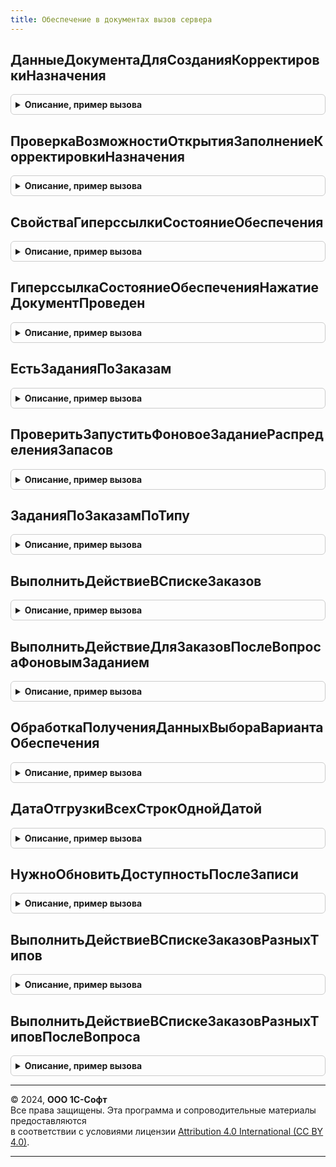 ```yaml
---
title: Обеспечение в документах вызов сервера
---
```



## ДанныеДокументаДляСозданияКорректировкиНазначения
<details style="margin: 1em 0; padding: 0.5em; border: 1px solid #ccc; border-radius: 6px;">

<summary style="font-weight: bold; cursor: pointer;">Описание, пример вызова</summary>

```bsl

// Параметры:
//  Ссылка - ЛюбаяСсылка - Ссылка на заказ, в который встроены команды создания корректировки назначения
//  ДополнительныеПараметры - Структура - Струкура с полями:
//  * ИдентификаторВХранилище - Строка - Уникальный идентификатор, чтобы поместить товары документа в хранилище
//  * ЭтоСнятиеРезерва - Булево - Истина, если данные нужно получить для операции снятия резерва, Ложь, если для операции резервирования
//  Возвращаемое значение:
//   Структура - Данные документа, необходмые для выполнения команды создания корректировки назначения
Функция ДанныеДокументаДляСозданияКорректировкиНазначения(Ссылка, ДополнительныеПараметры) Экспорт
```

Пример вызова
```bsl
Результат = ОбеспечениеВДокументахВызовСервера.ДанныеДокументаДляСозданияКорректировкиНазначения(Ссылка, ДополнительныеПараметры) 
```
</details>

## ПроверкаВозможностиОткрытияЗаполнениеКорректировкиНазначения
<details style="margin: 1em 0; padding: 0.5em; border: 1px solid #ccc; border-radius: 6px;">

<summary style="font-weight: bold; cursor: pointer;">Описание, пример вызова</summary>

```bsl

// Используется для проверки возможности открытия обработки заполнения корректировки назначения.
// Параметры:
//  ЭтоРезервирование - Булево - Истина, если нужно открыть обработку для резервирования, ложь, если для снятия резерва.
//  Ссылка - ОпределяемыйТип.ОжидаемаяОтгрузка - ссылка на заказ, в который встроены команды обособленного резервироваия и снятия резерва.
// Возвращаемое значение:
//  Структура - структура с полями:
//   * НазначениеДокумента - СправочникСсылка.Назначения - назначение заказа.
//   * ЕстьТоварыКОбособленномуОбеспечению - Булево - Истина, если по заказу есть товары к обособленному обеспечению.
//   * ЕстьТоварыКСтороннемуОбособленномуОбеспечению - Булево - Истина, если есть товары к обособленному обеспечению используемому заказом, но не связанному с заказом.
//   * ЕстьТоварыКСнятиюРезерва - Булево - Истина, если по заказу есть товары к снятию обособления.
//   * ЕстьТоварыКСтороннемуСнятиюРезерва - Булево - Истина, если есть товары к снтятию обособления по назначению используемому заказом, но не связанному с заказом.
Функция ПроверкаВозможностиОткрытияЗаполнениеКорректировкиНазначения(ЭтоРезервирование, Ссылка) Экспорт
```

Пример вызова
```bsl
Результат = ОбеспечениеВДокументахВызовСервера.ПроверкаВозможностиОткрытияЗаполнениеКорректировкиНазначения(ЭтоРезервирование, Ссылка) 
```
</details>

## СвойстваГиперссылкиСостояниеОбеспечения
<details style="margin: 1em 0; padding: 0.5em; border: 1px solid #ccc; border-radius: 6px;">

<summary style="font-weight: bold; cursor: pointer;">Описание, пример вызова</summary>

```bsl

// Свойства для формирования надписи состояния обеспечения в форме заказа.
//
// Параметры:
//  Модифицированность - Булево - признак, что заказ модифицирован в форме.
//  Ссылка - ЛюбаяСсылка - ссылка на заказ.
//  ГотовКОбеспечению - Булево - признак, что документ имеет надлежащий статус, чтобы считаться обеспечиваемым.
//  ПроблемаЗапускаЗадания - Булево - Истина, если в результате запросов определено, что есть проблемы с запуском распределения запаосв.
//
// Возвращаемое значение:
//  Структура - структура с полями:
//   * Заголовок - Строка - текст отображаемый в заголовке гиперссылки.
//   * ИмяСтраницы - Строка - имя страницы формы заказа на которой нужная гиперссылка.
//   * ИмяГиперссылки - Строка - имя элемента формы отображаемой гиперссылки.
//
Функция СвойстваГиперссылкиСостояниеОбеспечения(Модифицированность, Ссылка, ГотовКОбеспечению, ПроблемаЗапускаЗадания = Ложь) Экспорт
```

Пример вызова
```bsl
Результат = ОбеспечениеВДокументахВызовСервера.СвойстваГиперссылкиСостояниеОбеспечения(Модифицированность, Ссылка, ГотовКОбеспечению, ПроблемаЗапускаЗадания);
```
</details>

## ГиперссылкаСостояниеОбеспеченияНажатиеДокументПроведен
<details style="margin: 1em 0; padding: 0.5em; border: 1px solid #ccc; border-radius: 6px;">

<summary style="font-weight: bold; cursor: pointer;">Описание, пример вызова</summary>

```bsl

// В форме заказа проверяет что документ проведен.
//
// Параметры:
//  Ссылка - ЛюбаяСсылка - ссылка на заказ.
//
// Возвращаемое значение:
//  Булево - Истина, если документ проведен, Ложь - в противном случае
//
Функция ГиперссылкаСостояниеОбеспеченияНажатиеДокументПроведен(Ссылка) Экспорт
```

Пример вызова
```bsl
Результат = ОбеспечениеВДокументахВызовСервера.ГиперссылкаСостояниеОбеспеченияНажатиеДокументПроведен(Ссылка) 
```
</details>

## ЕстьЗаданияПоЗаказам
<details style="margin: 1em 0; padding: 0.5em; border: 1px solid #ccc; border-radius: 6px;">

<summary style="font-weight: bold; cursor: pointer;">Описание, пример вызова</summary>

```bsl

// Проверяет наличие заданий к распределению запасов по заказам.
//
// Параметры:
//  Заказы - Массив из ЛюбаяСсылка - массив заказов.
//
// Возвращаемое значение:
//  Булево - Истина, если есть задания, Ложь -  в противном случае
//
Функция ЕстьЗаданияПоЗаказам(Заказы) Экспорт
```

Пример вызова
```bsl
Результат = ОбеспечениеВДокументахВызовСервера.ЕстьЗаданияПоЗаказам(Заказы) 
```
</details>

## ПроверитьЗапуститьФоновоеЗаданиеРаспределенияЗапасов
<details style="margin: 1em 0; padding: 0.5em; border: 1px solid #ccc; border-radius: 6px;">

<summary style="font-weight: bold; cursor: pointer;">Описание, пример вызова</summary>

```bsl

// Если не запущено фоновое задание распределения запасов то запускает его.
Процедура ПроверитьЗапуститьФоновоеЗаданиеРаспределенияЗапасов() Экспорт
```

Пример вызова
```bsl
ОбеспечениеВДокументахВызовСервера.ПроверитьЗапуститьФоновоеЗаданиеРаспределенияЗапасов() 
```
</details>

## ЗаданияПоЗаказамПоТипу
<details style="margin: 1em 0; padding: 0.5em; border: 1px solid #ccc; border-radius: 6px;">

<summary style="font-weight: bold; cursor: pointer;">Описание, пример вызова</summary>

```bsl

// Проверяет наличие заданий к распределению запасов хотя бы по одному заказу определенного типа документа.
//
// Параметры:
//  ПолныеИменаДокументов - Строка - полные имена документов отображаемых списком через запятую.
//
// Возвращаемое значение:
//  Массив из ЛюбаяСсылка - заказы заданий из регистра заданий распределения запасов
//
Функция ЗаданияПоЗаказамПоТипу(ПолныеИменаДокументов) Экспорт
```

Пример вызова
```bsl
Результат = ОбеспечениеВДокументахВызовСервера.ЗаданияПоЗаказамПоТипу(ПолныеИменаДокументов) 
```
</details>

## ВыполнитьДействиеВСпискеЗаказов
<details style="margin: 1em 0; padding: 0.5em; border: 1px solid #ccc; border-radius: 6px;">

<summary style="font-weight: bold; cursor: pointer;">Описание, пример вызова</summary>

```bsl

// Выполняет действие по заполнению обеспечения в заказе из списка заказов.
//
// Параметры:
//  ПараметрКоманды - Массив из ЛюбаяСсылка - заказы выделенные в списке для выполнения действий обеспечения.
//  ИмяКоманды - Строка - условное обозначение команды "ДЕЙСТВИЕ_КОБЕСПЕЧЕНИЮ" или "ДЕЙСТВИЕ_ОТГРУЗИТЬ"
//                        или "ДЕЙСТВИЕ_РЕЗЕРВИРОВАТЬ" или "ДЕЙСТВИЕ_НЕОБЕСПЕЧИВАТЬ" или "ОТКАТ_ДЕЙСТВИЯ_ОТГРУЗИТЬ".
//  УникальныйИдентификатор - УникальныйИдентификатор - уникальный идентификатор формы, в хранилище которой будет
//                                                       помещен результат выполнения в фоне.
//  ПараметрыВстраивания - см. ОбеспечениеВДокументахСервер.ДоступныеОстаткиПараметрыВстраивания
//
// Возвращаемое значение:
//  Структура - результат выполнения действий над заказами.
//
Функция ВыполнитьДействиеВСпискеЗаказов(ПараметрКоманды, ИмяКоманды, УникальныйИдентификатор, ПараметрыВстраивания = Неопределено) Экспорт
```

Пример вызова
```bsl
Результат = ОбеспечениеВДокументахВызовСервера.ВыполнитьДействиеВСпискеЗаказов(ПараметрКоманды, ИмяКоманды, УникальныйИдентификатор, ПараметрыВстраивания);
```
</details>

## ВыполнитьДействиеДляЗаказовПослеВопросаФоновымЗаданием
<details style="margin: 1em 0; padding: 0.5em; border: 1px solid #ccc; border-radius: 6px;">

<summary style="font-weight: bold; cursor: pointer;">Описание, пример вызова</summary>

```bsl

// Выполняет действие по заполнению обеспечения в заказе из списка заказов после задания вопроса об отгрузке одной датой.
//
// Параметры:
//  Параметры - Структура - структура параметров:
//   * КодДействия - Строка - условное обозначение команды "ДЕЙСТВИЕ_КОБЕСПЕЧЕНИЮ" или "ДЕЙСТВИЕ_ОТГРУЗИТЬ"
//                   или "ДЕЙСТВИЕ_РЕЗЕРВИРОВАТЬ" или "ДЕЙСТВИЕ_НЕОБЕСПЕЧИВАТЬ"
//   * ПараметрыЗаполнения - Структура - структура параметров:
//     ** СнятьФлагОтгружатьОднойДатой - Булево - результат ответа на вопрос об отгрузке одной датой.
//     ** ЗаполнитьДатуОтгрузкиОднойДатой - Булево - результат ответа на вопрос об отгрузке одной датой.
//   * Заказы - Массив из ЛюбаяСсылка - заказы для установки действия.
//   * ПараметрыВстраивания - см. ОбеспечениеВДокументахСервер.ДоступныеОстаткиПараметрыВстраивания
//  УникальныйИдентификатор - УникальныйИдентификатор - уникальный идентификатор формы, в хранилище которой будет
//                                                       помещен результат выполнения в фоне.
//
// Возвращаемое значение:
//  Структура - структура с полями:
//   * СписокОшибок - Массив - массив содержащий тексты ошибок обработки документов.
//   * КоличествоОбработано - Число - количество обработанных документов.
//
Функция ВыполнитьДействиеДляЗаказовПослеВопросаФоновымЗаданием(Параметры, УникальныйИдентификатор) Экспорт
```

Пример вызова
```bsl
Результат = ОбеспечениеВДокументахВызовСервера.ВыполнитьДействиеДляЗаказовПослеВопросаФоновымЗаданием(Параметры, УникальныйИдентификатор) 
```
</details>

## ОбработкаПолученияДанныхВыбораВариантаОбеспечения
<details style="margin: 1em 0; padding: 0.5em; border: 1px solid #ccc; border-radius: 6px;">

<summary style="font-weight: bold; cursor: pointer;">Описание, пример вызова</summary>

```bsl

// Вызывается из обработчика получения данных выбора перечисления "Варианты обеспечения".
// Предназначена для получения необходимых данных на сервере.
// Параметры:
//  Параметры - Структура - структура параметров для получения серверных данных.
//
// Возвращаемое значение:
//  Структура - структура с полями:
//   * ЕдиницаИзмерения - СправочникСсылка.УпаковкиЕдиницыИзмерения - единица измерения номенклатуры в строке.
//   * ТребуетсяУказаниеСерийВСтроке - Булево - необходимость указания серий для номенклатуры и склада заказа.
//   * ДопустимоеОтклонение - Число - допустимое отклонение мерных единиц измерения, если номенклатура мерная.
//   * КоэффициентУпаковки - Число - коэффициент упаковки указанной в строке.
//
Функция ОбработкаПолученияДанныхВыбораВариантаОбеспечения(Параметры) Экспорт
```

Пример вызова
```bsl
Результат = ОбеспечениеВДокументахВызовСервера.ОбработкаПолученияДанныхВыбораВариантаОбеспечения(Параметры) 
```
</details>

## ДатаОтгрузкиВсехСтрокОднойДатой
<details style="margin: 1em 0; padding: 0.5em; border: 1px solid #ccc; border-radius: 6px;">

<summary style="font-weight: bold; cursor: pointer;">Описание, пример вызова</summary>

```bsl

// Возвращает дату отгрузки установленную в шапке документа, если таковая в документе есть.
//
// Параметры:
//   ДоступныеОстаткиПараметрыДокумента - см. ОбеспечениеВДокументахСервер.ДоступныеОстаткиПараметрыВстраивания
//
// Возвращаемое значение:
//  Дата, Неопределено - дата отгрузки из шапки документа.
//
Функция ДатаОтгрузкиВсехСтрокОднойДатой(ДоступныеОстаткиПараметрыДокумента) Экспорт
```

Пример вызова
```bsl
Результат = ОбеспечениеВДокументахВызовСервера.ДатаОтгрузкиВсехСтрокОднойДатой(ДоступныеОстаткиПараметрыДокумента) 
```
</details>

## НужноОбновитьДоступностьПослеЗаписи
<details style="margin: 1em 0; padding: 0.5em; border: 1px solid #ccc; border-radius: 6px;">

<summary style="font-weight: bold; cursor: pointer;">Описание, пример вызова</summary>

```bsl

// Проверяет есть ли задания по заказам для распределения запасов.
//
// Параметры:
//   Заказы - Массив из ЛюбаяСсылка - заказы для проверки.
//
// Возвращаемое значение:
//  Булево - Истина, если обновлять нужно, иначе Ложь.
//
Функция НужноОбновитьДоступностьПослеЗаписи(Заказы) Экспорт
```

Пример вызова
```bsl
Результат = ОбеспечениеВДокументахВызовСервера.НужноОбновитьДоступностьПослеЗаписи(Заказы) 
```
</details>

## ВыполнитьДействиеВСпискеЗаказовРазныхТипов
<details style="margin: 1em 0; padding: 0.5em; border: 1px solid #ccc; border-radius: 6px;">

<summary style="font-weight: bold; cursor: pointer;">Описание, пример вызова</summary>

```bsl

// Выполняет действия обеспечения в списках заказов, где отображаются документы имеющие разные параметры встраивания обеспечения.
// Параметры:
//  КодДействия - Строка - "ДЕЙСТВИЕ_ОТГРУЗИТЬ", "ДЕЙСТВИЕ_РЕЗЕРВИРОВАТЬ", "ДЕЙСТВИЕ_КОБЕСПЕЧЕНИЮ", "ДЕЙСТВИЕ_НЕОБЕСПЕЧИВАТЬ".
//  ВсеЗаказы - Массив - ссылки, выбранные в списке документов.
//  Ссылка - ДокументСсылка - ссылка для получения модуля менеджера объекта в котором расположена функция параметров.
//  УникальныйИдентификатор - УникальныйИдентификатор - идентификатор формы списка документов.
// Возвращаемое значение:
//  Структура - длительная операция либо структура для задания вопроса.
Функция ВыполнитьДействиеВСпискеЗаказовРазныхТипов(КодДействия, ВсеЗаказы, Ссылка, УникальныйИдентификатор) Экспорт
```

Пример вызова
```bsl
Результат = ОбеспечениеВДокументахВызовСервера.ВыполнитьДействиеВСпискеЗаказовРазныхТипов(КодДействия, ВсеЗаказы, Ссылка, УникальныйИдентификатор) 
```
</details>

## ВыполнитьДействиеВСпискеЗаказовРазныхТиповПослеВопроса
<details style="margin: 1em 0; padding: 0.5em; border: 1px solid #ccc; border-radius: 6px;">

<summary style="font-weight: bold; cursor: pointer;">Описание, пример вызова</summary>

```bsl

// Выполняет действия обеспечения в списках заказов,
//  где отображаются документы имеющие разные параметры встраивания обеспечения после вопроса об отгрузке одной датой.
// Параметры:
//  РезультатВыполненияДействий - Структура - структура параметров для выполнения действий.
//  УникальныйИдентификатор - УникальныйИдентификатор - идентификатор формы списка документов.
// Возвращаемое значение:
//  Структура - длительная операция либо структура для задания вопроса.
Функция ВыполнитьДействиеВСпискеЗаказовРазныхТиповПослеВопроса(РезультатВыполненияДействий, УникальныйИдентификатор) Экспорт
```

Пример вызова
```bsl
Результат = ОбеспечениеВДокументахВызовСервера.ВыполнитьДействиеВСпискеЗаказовРазныхТиповПослеВопроса(РезультатВыполненияДействий, УникальныйИдентификатор) 
```
</details>

---

© 2024, **ООО 1С-Софт**  
Все права защищены. Эта программа и сопроводительные материалы предоставляются  
в соответствии с условиями лицензии [Attribution 4.0 International (CC BY 4.0)](https://creativecommons.org/licenses/by/4.0/legalcode).

---
